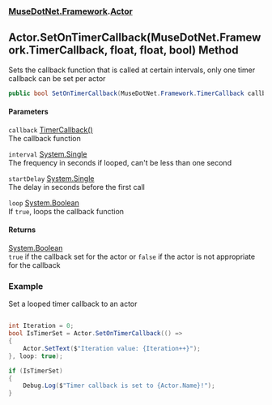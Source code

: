 ### [MuseDotNet.Framework](./MuseDotNet-Framework.md 'MuseDotNet.Framework').[Actor](./Actor.md 'MuseDotNet.Framework.Actor')
## Actor.SetOnTimerCallback(MuseDotNet.Framework.TimerCallback, float, float, bool) Method
Sets the callback function that is called at certain intervals, only one timer callback can be set per actor  
```csharp
public bool SetOnTimerCallback(MuseDotNet.Framework.TimerCallback callback, float interval=1f, float startDelay=0f, bool loop=false);
```
#### Parameters
<a name='MuseDotNet-Framework-Actor-SetOnTimerCallback(MuseDotNet-Framework-TimerCallback_float_float_bool)-callback'></a>
`callback` [TimerCallback()](./TimerCallback().md 'MuseDotNet.Framework.TimerCallback()')  
The callback function  
  
<a name='MuseDotNet-Framework-Actor-SetOnTimerCallback(MuseDotNet-Framework-TimerCallback_float_float_bool)-interval'></a>
`interval` [System.Single](https://docs.microsoft.com/en-us/dotnet/api/System.Single 'System.Single')  
The frequency in seconds if looped, can't be less than one second  
  
<a name='MuseDotNet-Framework-Actor-SetOnTimerCallback(MuseDotNet-Framework-TimerCallback_float_float_bool)-startDelay'></a>
`startDelay` [System.Single](https://docs.microsoft.com/en-us/dotnet/api/System.Single 'System.Single')  
The delay in seconds before the first call  
  
<a name='MuseDotNet-Framework-Actor-SetOnTimerCallback(MuseDotNet-Framework-TimerCallback_float_float_bool)-loop'></a>
`loop` [System.Boolean](https://docs.microsoft.com/en-us/dotnet/api/System.Boolean 'System.Boolean')  
If `true`, loops the callback function  
  
#### Returns
[System.Boolean](https://docs.microsoft.com/en-us/dotnet/api/System.Boolean 'System.Boolean')  
`true` if the callback set for the actor or `false` if the actor is not appropriate for the callback  
### Example
Set a looped timer callback to an actor  
```csharp

int Iteration = 0;
bool IsTimerSet = Actor.SetOnTimerCallback(() =>
{
	Actor.SetText($"Iteration value: {Iteration++}");
}, loop: true);

if (IsTimerSet)
{
	Debug.Log($"Timer callback is set to {Actor.Name}!"); 
}

```  
